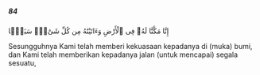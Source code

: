 ##### 84

<span class="ayah">إِنَّا مَكَّنَّا لَهُۥ فِى ٱلْأَرْضِ وَءَاتَيْنَٰهُ مِن كُلِّ شَىْءٍۢ سَبَبًۭا</span>

<span class="ayah_translation">Sesungguhnya Kami telah memberi kekuasaan kepadanya di (muka) bumi, dan Kami telah memberikan kepadanya jalan (untuk mencapai) segala sesuatu,</span>
